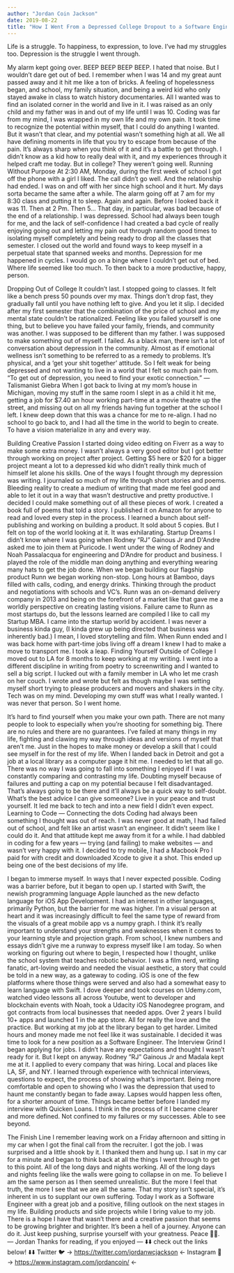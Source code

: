 ```yaml
---
author: "Jordan Coin Jackson"
date: 2019-08-22
title: "How I Went From a Depressed College Dropout to a Software Engineer"
---
```



Life is a struggle. To happiness, to expression, to love. I’ve had my struggles too. Depression is the struggle I went through.

My alarm kept going over. BEEP BEEP BEEP BEEP. I hated that noise. But I wouldn’t dare get out of bed.
I remember when I was 14 and my great aunt passed away and it hit me like a ton of bricks. A feeling of hopelessness began, and school, my family situation, and being a weird kid who only stayed awake in class to watch history documentaries. All I wanted was to find an isolated corner in the world and live in it. I was raised as an only child and my father was in and out of my life until I was 10. Coding was far from my mind, I was wrapped in my own life and my own pain. It took time to recognize the potential within myself, that I could do anything I wanted.
But it wasn’t that clear, and my potential wasn’t something high at all. We all have defining moments in life that you try to escape from because of the pain. It’s always sharp when you think of it and it’s a battle to get through. I didn’t know as a kid how to really deal with it, and my experiences through it helped craft me today. But in college? They weren’t going well.
Running Without Purpose
At 2:30 AM, Monday, during the first week of school I got off the phone with a girl I liked. The call didn’t go well. And the relationship had ended. I was on and off with her since high school and it hurt. My days sorta became the same after a while. The alarm going off at 7 am for my 8:30 class and putting it to sleep. Again and again. Before I looked back it was 11. Then at 2 Pm. Then 5… That day, in particular, was bad because of the end of a relationship. I was depressed. School had always been tough for me, and the lack of self-confidence I had created a bad cycle of really enjoying going out and letting my pain out through random good times to isolating myself completely and being ready to drop all the classes that semester. I closed out the world and found ways to keep myself in a perpetual state that spanned weeks and months. Depression for me happened in cycles. I would go on a binge where I couldn’t get out of bed. Where life seemed like too much. To then back to a more productive, happy, person.

Dropping Out of College
It couldn’t last. I stopped going to classes. It felt like a bench press 50 pounds over my max. Things don’t drop fast, they gradually fall until you have nothing left to give. And you let it slip. I decided after my first semester that the combination of the price of school and my mental state couldn’t be rationalized. Feeling like you failed yourself is one thing, but to believe you have failed your family, friends, and community was another. I was supposed to be different than my father. I was supposed to make something out of myself. I failed.
As a black man, there isn’t a lot of conversation about depression in the community. Almost as if emotional wellness isn’t something to be referred to as a remedy to problems. It’s physical, and a ‘get your shit together’ attitude. So I felt weak for being depressed and not wanting to live in a world that I felt so much pain from.
“To get out of depression, you need to find your exotic connection.” 
― Talismanist Giebra
When I got back to living at my mom’s house in Michigan, moving my stuff in the same room I slept in as a child it hit me, getting a job for $7.40 an hour working part-time at a movie theatre up the street, and missing out on all my friends having fun together at the school I left. I knew deep down that this was a chance for me to re-align. I had no school to go back to, and I had all the time in the world to begin to create. To have a vision materialize in any and every way.

Building Creative Passion
I started doing video editing on Fiverr as a way to make some extra money. I wasn’t always a very good editor but I got better through working on project after project. Getting $5 here or $20 for a bigger project meant a lot to a depressed kid who didn’t really think much of himself let alone his skills.
One of the ways I fought through my depression was writing. I journaled so much of my life through short stories and poems. Bleeding reality to create a medium of writing that made me feel good and able to let it out in a way that wasn’t destructive and pretty productive. I decided I could make something out of all these pieces of work. I created a book full of poems that told a story. I published it on Amazon for anyone to read and loved every step in the process. I learned a bunch about self-publishing and working on building a product. It sold about 5 copies. But I felt on top of the world looking at it. It was exhilarating.
Startup Dreams
I didn’t know where I was going when Rodney ”RJ” Gainous Jr and D'Andre asked me to join them at Puricode. I went under the wing of Rodney and Noah Passalacqua for engineering and D’Andre for product and business. I played the role of the middle man doing anything and everything wearing many hats to get the job done. When we began building our flagship product Runn we began working non-stop. Long hours at Bamboo, days filled with calls, coding, and energy drinks. Thinking through the product and negotiations with schools and VC’s. Runn was an on-demand delivery company in 2013 and being on the forefront of a market like that gave me a worldly perspective on creating lasting visions. Failure came to Runn as most startups do, but the lessons learned are compiled I like to call my Startup MBA.
I came into the startup world by accident. I was never a business kinda guy, (I kinda grew up being directed that business was inherently bad.) I mean, I loved storytelling and film. When Runn ended and I was back home with part-time jobs living off a dream I knew I had to make a move to transport me. I took a leap.
Finding Yourself Outside of College
I moved out to LA for 8 months to keep working at my writing. I went into a different discipline in writing from poetry to screenwriting and I wanted to sell a big script. I lucked out with a family member in LA who let me crash on her couch. I wrote and wrote but felt as though maybe I was setting myself short trying to please producers and movers and shakers in the city. Tech was on my mind. Developing my own stuff was what I really wanted. I was never that person. So I went home.

It’s hard to find yourself when you make your own path. There are not many people to look to especially when you’re shooting for something big. There are no rules and there are no guarantees. I’ve failed at many things in my life, fighting and clawing my way through ideas and versions of myself that aren’t me. Just in the hopes to make money or develop a skill that I could see myself in for the rest of my life.
When I landed back in Detroit and got a job at a local library as a computer page it hit me. I needed to let that all go. There was no way I was going to fall into something I enjoyed if I was constantly comparing and contrasting my life. Doubting myself because of failures and putting a cap on my potential because I felt disadvantaged. That’s always going to be there and it’ll always be a quick way to self-doubt. What’s the best advice I can give someone? Live in your peace and trust yourself. It led me back to tech and into a new field I didn’t even expect.
Learning to Code — Connecting the dots
Coding had always been something I thought was out of reach. I was never good at math, I had failed out of school, and felt like an artist wasn’t an engineer. It didn’t seem like I could do it. And that attitude kept me away from it for a while. I had dabbled in coding for a few years — trying (and failing) to make websites — and wasn’t very happy with it. I decided to try mobile, I had a Macbook Pro I paid for with credit and downloaded Xcode to give it a shot.
This ended up being one of the best decisions of my life.

I began to immerse myself. In ways that I never expected possible. Coding was a barrier before, but it began to open up. I started with Swift, the newish programming language Apple launched as the new defacto language for iOS App Development. I had an interest in other languages, primarily Python, but the barrier for me was higher. I’m a visual person at heart and it was increasingly difficult to feel the same type of reward from the visuals of a great mobile app vs a numpy graph. I think it’s really important to understand your strengths and weaknesses when it comes to your learning style and projection graph.
From school, I knew numbers and essays didn’t give me a runway to express myself like I am today. So when working on figuring out where to begin, I respected how I thought, unlike the school system that teaches robotic behavior. I was a film nerd, writing fanatic, art-loving weirdo and needed the visual aesthetic, a story that could be told in a new way, as a gateway to coding. iOS is one of the few platforms where those things were served and also had a somewhat easy to learn language with Swift.
I dove deeper and took courses on Udemy.com, watched video lessons all across Youtube, went to developer and blockchain events with Noah, took a Udacity iOS Nanodegree program, and got contracts from local businesses that needed apps. Over 2 years I build 10+ apps and launched 1 in the app store. All for really the love and the practice. But working at my job at the library began to get harder. Limited hours and money made me not feel like it was sustainable. I decided it was time to look for a new position as a Software Engineer.
The Interview Grind
I began applying for jobs. I didn’t have any expectations and thought I wasn’t ready for it. But I kept on anyway. Rodney ”RJ” Gainous Jr and Madala kept me at it. I applied to every company that was hiring. Local and places like LA, SF, and NY. I learned through experience with technical interviews, questions to expect, the process of showing what’s important. Being more comfortable and open to showing who I was the depression that used to haunt me constantly began to fade away. Lapses would happen less often, for a shorter amount of time. Things became better before I landed my interview with Quicken Loans. I think in the process of it I became clearer and more defined. Not confined to my failures or my successes. Able to see beyond.

The Finish Line
I remember leaving work on a Friday afternoon and sitting in my car when I got the final call from the recruiter. I got the job. I was surprised and a little shook by it. I thanked them and hung up. I sat in my car for a minute and began to think back at all the things I went through to get to this point. All of the long days and nights working. All of the long days and nights feeling like the walls were going to collapse in on me. To believe I am the same person as I then seemed unrealistic. But the more I feel that truth, the more I see that we are all the same. That my story isn’t special, it’s inherent in us to supplant our own suffering. Today I work as a Software Engineer with a great job and a positive, filling outlook on the next stages in my life. Building products and side projects while I bring value to my job. There is a hope I have that wasn’t there and a creative passion that seems to be growing brighter and brighter. It’s been a hell of a journey.
Anyone can do it. Just keep pushing, surprise yourself with your greatness. Peace ✌🏽.
— Jordan
Thanks for reading, if you enjoyed — ⬇️⬇️ check out the links below! ⬇️⬇️
Twitter 🐦 → https://twitter.com/jordanwcjackson ←
Instagram 📸 → https://www.instagram.com/jordancoin/ ←